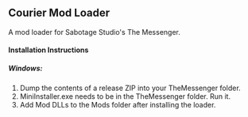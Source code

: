## Courier Mod Loader

A mod loader for Sabotage Studio's The Messenger.

#### Installation Instructions

##### Windows:

1. Dump the contents of a release ZIP into your TheMessenger folder.
2. MiniInstaller.exe needs to be in the TheMessenger folder. Run it.
3. Add Mod DLLs to the Mods folder after installing the loader.
